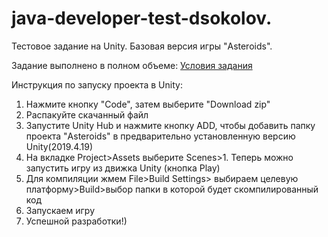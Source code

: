 # java-developer-test-dsokolov.
Тестовое задание на Unity. Базовая версия игры "Asteroids".
<p>
Задание выполнено в полном объеме: 
<a href="https://docviewer.yandex.by/view/271347263/?page=1&*=3mMv1juz31S3F2XnPMBgbnSQAjp7InVybCI6InlhLW1haWw6Ly8xNzg0NTUxMzUyMzQ1NjM3NDYvMS4yIiwidGl0bGUiOiJHYW1lIERldmVsb3Blcl8g0YLQtdGB0YLQvtCy0L7QtSDQt9Cw0LTQsNC90LjQtS5wZGYiLCJub2lmcmFtZSI6ZmFsc2UsInVpZCI6IjI3MTM0NzI2MyIsInRzIjoxNjQ0MDU3NjkxMzYxLCJ5dSI6IjE1MjQ5ODcwMzE2MjU1OTM4MjcifQ%3D%3D">Условия задания</a></p>
<p>
Инструкция по запуску проекта в Unity:
  <ol>
    <li>Нажмите кнопку "Code", затем выберите "Download zip"</li>
    <li>Распакуйте скачанный файл</li>
    <li>Запустите Unity Hub и нажмите кнопку ADD, чтобы добавить папку проекта "Asteroids" в предварительно установленную версию Unity(2019.4.19)</li>
    <li>На вкладке Project>Assets выберите Scenes>1. Теперь можно запустить игру из движка Unity (кнопка Play)</li>
    <li>Для компиляции жмем File>Build Settings> выбираем целевую платформу>Build>выбор папки в которой будет скомпилированный код</li>
    <li>Запускаем игру</li>
    <li>Успешной разработки!)</li>
  </ol>
</p>
